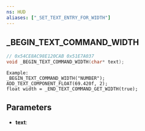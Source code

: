 ```yaml
---
ns: HUD
aliases: ["_SET_TEXT_ENTRY_FOR_WIDTH"]
---
```

## _BEGIN_TEXT_COMMAND_WIDTH

```c
// 0x54CE8AC98E120CAB 0x51E7A037
void _BEGIN_TEXT_COMMAND_WIDTH(char* text);
```

```
Example:  
_BEGIN_TEXT_COMMAND_WIDTH("NUMBER");  
ADD_TEXT_COMPONENT_FLOAT(69.420f, 2);  
float width = _END_TEXT_COMMAND_GET_WIDTH(true);  
```

## Parameters
* **text**: 

